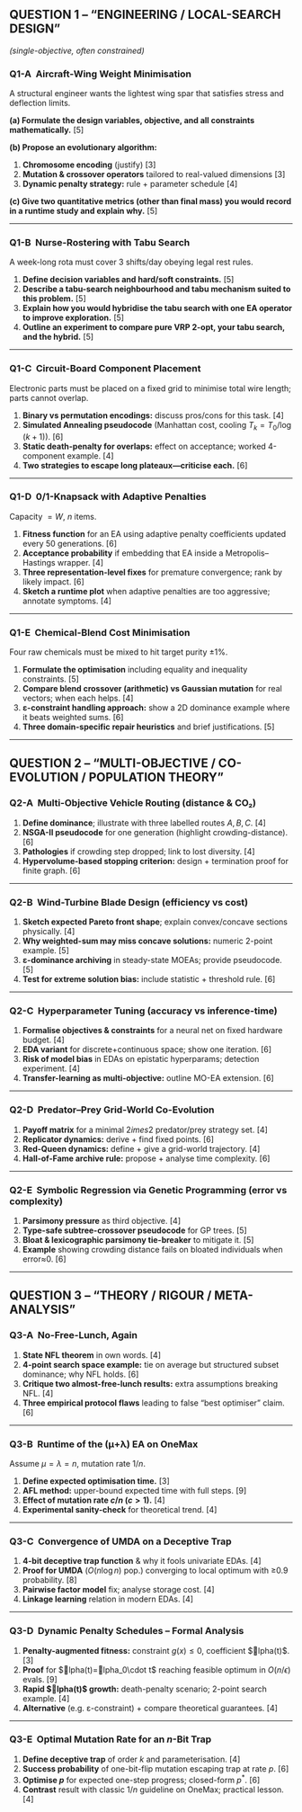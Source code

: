 ## QUESTION 1 – “ENGINEERING / LOCAL-SEARCH DESIGN”
*(single-objective, often constrained)*

### Q1-A  Aircraft-Wing Weight Minimisation
A structural engineer wants the lightest wing spar that satisfies stress and deflection limits.

**(a) Formulate the design variables, objective, and all constraints mathematically.** [5]

**(b) Propose an evolutionary algorithm:**
1. **Chromosome encoding** (justify) [3]
2. **Mutation & crossover operators** tailored to real-valued dimensions [3]
3. **Dynamic penalty strategy:** rule + parameter schedule [4]

**(c) Give two quantitative metrics (other than final mass) you would record in a runtime study and explain why.** [5]

---

### Q1-B  Nurse-Rostering with Tabu Search
A week-long rota must cover 3 shifts/day obeying legal rest rules.

1. **Define decision variables and hard/soft constraints.** [5]
2. **Describe a tabu-search neighbourhood and tabu mechanism suited to this problem.** [5]
3. **Explain how you would hybridise the tabu search with one EA operator to improve exploration.** [5]
4. **Outline an experiment to compare pure VRP 2-opt, your tabu search, and the hybrid.** [5]

---

### Q1-C  Circuit-Board Component Placement
Electronic parts must be placed on a fixed grid to minimise total wire length; parts cannot overlap.

1. **Binary vs permutation encodings:** discuss pros/cons for this task. [4]
2. **Simulated Annealing pseudocode** (Manhattan cost, cooling $T_k = T_0 / \log(k+1)$). [6]
3. **Static death-penalty for overlaps:** effect on acceptance; worked 4-component example. [4]
4. **Two strategies to escape long plateaux—criticise each.** [6]

---

### Q1-D  0/1-Knapsack with Adaptive Penalties
Capacity $= W$, $n$ items.

1. **Fitness function** for an EA using adaptive penalty coefficients updated every 50 generations. [6]
2. **Acceptance probability** if embedding that EA inside a Metropolis–Hastings wrapper. [4]
3. **Three representation-level fixes** for premature convergence; rank by likely impact. [6]
4. **Sketch a runtime plot** when adaptive penalties are too aggressive; annotate symptoms. [4]

---

### Q1-E  Chemical-Blend Cost Minimisation
Four raw chemicals must be mixed to hit target purity $\pm 1\%$.

1. **Formulate the optimisation** including equality and inequality constraints. [5]
2. **Compare blend crossover (arithmetic) vs Gaussian mutation** for real vectors; when each helps. [4]
3. **ε-constraint handling approach:** show a 2D dominance example where it beats weighted sums. [6]
4. **Three domain-specific repair heuristics** and brief justifications. [5]

---

## QUESTION 2 – “MULTI-OBJECTIVE / CO-EVOLUTION / POPULATION THEORY”

### Q2-A  Multi-Objective Vehicle Routing (distance & CO₂)
1. **Define dominance**; illustrate with three labelled routes $A,B,C$. [4]
2. **NSGA-II pseudocode** for one generation (highlight crowding-distance). [6]
3. **Pathologies** if crowding step dropped; link to lost diversity. [4]
4. **Hypervolume-based stopping criterion:** design + termination proof for finite graph. [6]

---

### Q2-B  Wind-Turbine Blade Design (efficiency vs cost)
1. **Sketch expected Pareto front shape**; explain convex/concave sections physically. [4]
2. **Why weighted-sum may miss concave solutions:** numeric 2-point example. [5]
3. **ε-dominance archiving** in steady-state MOEAs; provide pseudocode. [5]
4. **Test for extreme solution bias:** include statistic + threshold rule. [6]

---

### Q2-C  Hyperparameter Tuning (accuracy vs inference-time)
1. **Formalise objectives & constraints** for a neural net on fixed hardware budget. [4]
2. **EDA variant** for discrete+continuous space; show one iteration. [6]
3. **Risk of model bias** in EDAs on epistatic hyperparams; detection experiment. [4]
4. **Transfer-learning as multi-objective:** outline MO-EA extension. [6]

---

### Q2-D  Predator–Prey Grid-World Co-Evolution
1. **Payoff matrix** for a minimal $2	imes2$ predator/prey strategy set. [4]
2. **Replicator dynamics:** derive + find fixed points. [6]
3. **Red-Queen dynamics:** define + give a grid-world trajectory. [4]
4. **Hall-of-Fame archive rule:** propose + analyse time complexity. [6]

---

### Q2-E  Symbolic Regression via Genetic Programming (error vs complexity)
1. **Parsimony pressure** as third objective. [4]
2. **Type-safe subtree-crossover pseudocode** for GP trees. [5]
3. **Bloat & lexicographic parsimony tie-breaker** to mitigate it. [5]
4. **Example** showing crowding distance fails on bloated individuals when error≈0. [6]

---

## QUESTION 3 – “THEORY / RIGOUR / META-ANALYSIS”

### Q3-A  No-Free-Lunch, Again
1. **State NFL theorem** in own words. [4]
2. **4-point search space example:** tie on average but structured subset dominance; why NFL holds. [6]
3. **Critique two almost-free-lunch results:** extra assumptions breaking NFL. [4]
4. **Three empirical protocol flaws** leading to false “best optimiser” claim. [6]

---

### Q3-B  Runtime of the (μ+λ) EA on OneMax
Assume $\mu=\lambda=n$, mutation rate $1/n$.

1. **Define expected optimisation time.** [3]
2. **AFL method:** upper-bound expected time with full steps. [9]
3. **Effect of mutation rate $c/n$ ($c>1$).** [4]
4. **Experimental sanity-check** for theoretical trend. [4]

---

### Q3-C  Convergence of UMDA on a Deceptive Trap
1. **4-bit deceptive trap function** & why it fools univariate EDAs. [4]
2. **Proof for UMDA** ($O(n\log n)$ pop.) converging to local optimum with ≥0.9 probability. [8]
3. **Pairwise factor model** fix; analyse storage cost. [4]
4. **Linkage learning** relation in modern EDAs. [4]

---

### Q3-D  Dynamic Penalty Schedules – Formal Analysis
1. **Penalty-augmented fitness:** constraint $g(x)\le 0$, coefficient $lpha(t)$. [3]
2. **Proof** for $lpha(t)=lpha_0\cdot t$ reaching feasible optimum in $O(n/\epsilon)$ evals. [9]
3. **Rapid $lpha(t)$ growth:** death-penalty scenario; 2-point search example. [4]
4. **Alternative** (e.g. ε-constraint) + compare theoretical guarantees. [4]

---

### Q3-E  Optimal Mutation Rate for an $n$-Bit Trap
1. **Define deceptive trap** of order $k$ and parameterisation. [4]
2. **Success probability** of one-bit-flip mutation escaping trap at rate $p$. [6]
3. **Optimise $p$** for expected one-step progress; closed-form $p^*$. [6]
4. **Contrast** result with classic $1/n$ guideline on OneMax; practical lesson. [4]
